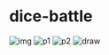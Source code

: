 # dice-battle
![img](https://user-images.githubusercontent.com/40246010/113619594-ca2c0580-961e-11eb-9b0b-6061dc07e97d.PNG)
![p1](https://user-images.githubusercontent.com/40246010/113619597-cbf5c900-961e-11eb-842c-e965f11919de.PNG)
![p2](https://user-images.githubusercontent.com/40246010/113619601-cc8e5f80-961e-11eb-862e-a8032372fddc.PNG)
![draw](https://user-images.githubusercontent.com/40246010/113619606-cdbf8c80-961e-11eb-9415-6416d4760c09.PNG)
